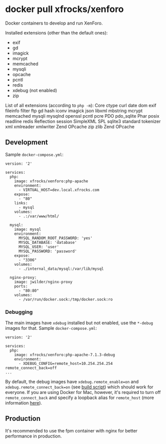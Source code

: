 # docker pull xfrocks/xenforo
Docker containers to develop and run XenForo.

Installed extensions (other than the default ones):
 * exif
 * gd
 * imagick
 * mcrypt
 * memcached
 * mysqli
 * opcache
 * pcntl
 * redis
 * xdebug (not enabled)
 * zip

List of all extensions (according to `php -m`):
Core
ctype
curl
date
dom
exif
fileinfo
filter
ftp
gd
hash
iconv
imagick
json
libxml
mbstring
mcrypt
memcached
mysqli
mysqlnd
openssl
pcntl
pcre
PDO
pdo_sqlite
Phar
posix
readline
redis
Reflection
session
SimpleXML
SPL
sqlite3
standard
tokenizer
xml
xmlreader
xmlwriter
Zend OPcache
zip
zlib
Zend OPcache

## Development
Sample `docker-compose.yml`:

```
version: '2'

services:
  php:
    image: xfrocks/xenforo:php-apache
    environment:
      - VIRTUAL_HOST=dev.local.xfrocks.com
    expose:
      - "80"
    links:
      - mysql
    volumes:
      - .:/var/www/html/

  mysql:
    image: mysql
    environment:
      MYSQL_RANDOM_ROOT_PASSWORD: 'yes'
      MYSQL_DATABASE: 'database'
      MYSQL_USER: 'user'
      MYSQL_PASSWORD: 'password'
    expose:
      - "3306"
    volumes:
      - ./internal_data/mysql:/var/lib/mysql

  nginx-proxy:
    image: jwilder/nginx-proxy
    ports:
      - "80:80"
    volumes:
      - /var/run/docker.sock:/tmp/docker.sock:ro
```

### Debugging
The main images have `xdebug` installed but not enabled, use the `*-debug` images for that. Sample `docker-compose.yml`:

```
version: '2'

services:
  php:
    image: xfrocks/xenforo:php-apache-7.1.3-debug
    environment:
      - XDEBUG_CONFIG=remote_host=10.254.254.254 remote_connect_back=off
...
```

By default, the debug images have `xdebug.remote_enable=on` and `xdebug.remote_connect_back=on` (see [build script](https://github.com/xfrocks/docker-xenforo/blob/72443df7ea8d9d4139f245b3e82f7827aca65f4d/build-and-push#L41)) which should work for everyone. If you are using Docker for Mac, however, it's required to turn off `remote_connect_back` and specify a loopback alias for `remote_host` (more information [here](https://forums.docker.com/t/ip-address-for-xdebug/10460)).

## Production
It's recommended to use the fpm container with nginx for better performance in production.
